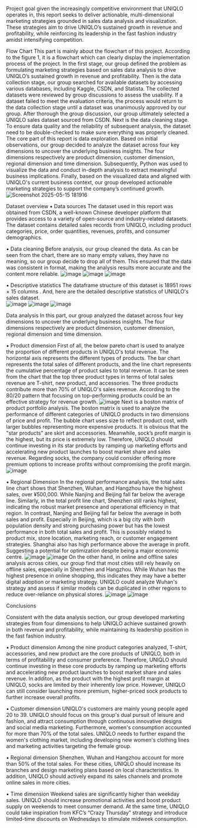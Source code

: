 Project goal
given the increasingly competitive environment that UNIQLO operates in, this report seeks to deliver actionable, multi-dimensional marketing strategies grounded in sales data analysis and visualization. These strategies aim to drive UNIQLO’s sustained growth in revenue and profitability, while reinforcing its leadership in the fast fashion industry amidst intensifying competition.

Flow Chart
This part is mainly about the flowchart of this project.  According to the figure 1, it is a flowchart which can clearly display the implementation process of the project.  In the first stage, our group defined the problem as formulating marketing strategies based on sales data analysis to drive UNIQLO’s sustained growth in revenue and profitability.  Then is the data collection stage, our group searched for available datasets by accessing various databases, including Kaggle, CSDN, and Statista.  The collected datasets were reviewed by group discussions to assess the usability.  If a dataset failed to meet the evaluation criteria, the process would return to the data collection stage until a dataset was unanimously approved by our group.  After thorough the group discussion, our group ultimately selected a UNIQLO sales dataset sourced from CSDN.  Next is the data cleaning stage.  To ensure data quality and the reliability of subsequent analysis, the dataset need to be double-checked to make sure everything was properly cleaned.  The core part of this report is data exploration.  Based on initial observations, our group decided to analyze the dataset across four key dimensions to uncover the underlying business insights.  The four dimensions respectively are product dimension, customer dimension, regional dimension and time dimension.  Subsequently, Python was used to visualize the data and conduct in-depth analysis to extract meaningful business implications.  Finally, based on the visualized data and aligned with UNIQLO's current business context, our group developed actionable marketing strategies to support the company’s continued growth.
![Screenshot 2025-05-15 181916](https://github.com/user-attachments/assets/b0aa7fc8-85c8-484d-9d75-2d809ea1c66f)

Dataset overview
▪	Data sources
The dataset used in this report was obtained from CSDN, a well-known Chinese developer platform that provides access to a variety of open-source and industry-related datasets. The dataset contains detailed sales records from UNIQLO, including product categories, price, order quantities, revenues, profits, and consumer demographics.

▪	Data cleaning
Before analysis, our group cleaned the data.  As can be seen from the chart, there are so many empty values, they have no meaning, so our group decide to drop all of them.  This ensured that the data was consistent in format, making the analysis results more accurate and the content more reliable.
![image](https://github.com/user-attachments/assets/4a0ff317-79b0-4c19-b602-d1528f5dc075)
![image](https://github.com/user-attachments/assets/0f73ada8-3646-4f2b-9979-187d6827287d)
![image](https://github.com/user-attachments/assets/a1f72c01-e79a-4e73-833b-5321d6060320)

▪	Descriptive statistics
The dataframe structure of this dataset is 18951 rows × 15 columns .  And, here are the detailed descriptive statistics of UNIQLO's sales dataset.  
![image](https://github.com/user-attachments/assets/30c557ae-3228-4c79-8505-e3901c036eb7)
![image](https://github.com/user-attachments/assets/0d20a5e7-bd1f-480b-8970-1d4962340708)
![image](https://github.com/user-attachments/assets/96b613f9-85d9-48a5-857d-1b135233dad0)

Data analysis
In this part, our group analyzed the dataset across four key dimensions to uncover the underlying business insights.  The four dimensions respectively are product dimension, customer dimension, regional dimension and time dimension.

▪	Product dimension
First of all, the below pareto chart is used to analyze the proportion of different products in UNIQLO's total revenue.  The horizontal axis represents the different types of products.  The bar chart represents the total sales of different products, and the line chart represents the cumulative percentage of product sales to total revenue.  It can be seen from the chart that the top three product types in terms of total sales revenue are T-shirt, new product, and accessories. The three products contribute more than 70% of UNIQLO's sales revenue.  According to the 80/20 pattern that focusing on top-performing products could be an effective strategy for revenue growth. 
![image](https://github.com/user-attachments/assets/9d91095d-4a3e-41a9-b129-15ad4913b0c7)
Next is a boston matrix of product portfolio analysis.  The boston matrix is used to analyze the performance of different categories of UNIQLO products in two dimensions of price and profit.  The bubble chart uses size to reflect product cost, with larger bubbles representing more expensive products.  It is obvious that the "star products" are skirt and accessories. Meanwhile, sock’s profit margin is the highest, but its price is extremely low. Therefore, UNIQLO should continue investing in its star products by ramping up marketing efforts and accelerating new product launches to boost market share and sales revenue. Regarding socks, the company could consider offering more premium options to increase profits without compromising the profit margin.
![image](https://github.com/user-attachments/assets/a55517ba-3520-492e-ab6a-8dfe418618cf)

▪	Regional Dimension
In the regional performance analysis, the total sales line chart shows that Shenzhen, Wuhan, and Hangzhou have the highest sales, over ¥500,000.  While Nanjing and Beijing fall far below the average line. Similarly, in the total profit line chart, Shenzhen still ranks highest, indicating the robust market presence and operational efficiency in that region.  In contrast, Nanjing and Beijing fall far below the average in both sales and profit. Especially in Beijing, which is a big city with both population density and strong purchasing power but has the lowest performance in both total sales and profit. This is possibly related to product mix, store location, marketing reach, or customer engagement strategies. Shanghai also has high performance above the average in profit. Suggesting a potential for optimization despite being a major economic centre.
![image](https://github.com/user-attachments/assets/b5c1266c-0549-4986-8767-14b9768d881e)
![image](https://github.com/user-attachments/assets/bd7ad357-3358-43d6-818e-9a893c80f441)
On the other hand, in online and offline sales analysis across cities, our group find that most cities still rely heavily on offline sales, especially in Shenzhen and Hangzhou. While Wuhan has the highest presence in online shopping, this indicates they may have a better digital adoption or marketing strategy. UNIQLO could analyze Wuhan's strategy and assess if similar models can be duplicated in other regions to reduce over-reliance on physical stores.
![image](https://github.com/user-attachments/assets/55bfcdab-cbc1-4663-8fb3-99838efe6b7f)
![image](https://github.com/user-attachments/assets/018dd77f-6418-430d-b1de-34408834c147)

Conclusions

Consistent with the data analysis section, our group developed marketing strategies from four dimensions to help UNIQLO achieve sustained growth in both revenue and profitability, while maintaining its leadership position in the fast fashion industry.

▪	Product dimension
Among the nine product categories analyzed, T-shirt, accessories, and new product are the core products of UNIQLO, both in terms of profitability and consumer preference.  Therefore, UNIQLO should continue investing in these core products by ramping up marketing efforts and accelerating new product launches to boost market share and sales revenue.  In additon, as the product with the highest profit margin at UNIQLO, socks are limited by their inherently low price. However, UNIQLO can still consider launching more premium, higher-priced sock products to further increase overall profits.

▪	Customer dimension
UNIQLO's customers are mainly young people aged 20 to 39. UNIQLO should focus on this group's dual pursuit of leisure and fashion, and attract consumption through continuous innovative designs and social media marketing. Furthermore, women's consumption accounted for more than 70% of the total sales. UNIQLO needs to further expand the women's clothing market, including developing new women's clothing lines and marketing activities targeting the female group.

▪	Regional dimension
Shenzhen, Wuhan and Hangzhou account for more than 50% of the total sales. For these cities, UNIQLO should increase its branches and design marketing plans based on local characteristics. In addition, UNIQLO should actively expand its sales channels and promote online sales in more cities.

▪	Time dimension
Weekend sales are significantly higher than weekday sales. UNIQLO should increase promotional activities and boost product supply on weekends to meet consumer demand. At the same time, UNIQLO could take inspiration from KFC’s “Crazy Thursday” strategy and introduce limited-time discounts on Wednesdays to stimulate midweek consumption.

